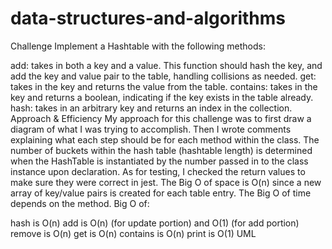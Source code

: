 # data-structures-and-algorithms
Challenge
Implement a Hashtable with the following methods:

add: takes in both a key and a value. This function should hash the key, and add the key and value pair to the table, handling collisions as needed.
get: takes in the key and returns the value from the table.
contains: takes in the key and returns a boolean, indicating if the key exists in the table already.
hash: takes in an arbitrary key and returns an index in the collection.
Approach & Efficiency
My approach for this challenge was to first draw a diagram of what I was trying to accomplish. Then I wrote comments explaining what each step should be for each method within the class. The number of buckets within the hash table (hashtable length) is determined when the HashTable is instantiated by the number passed in to the class instance upon declaration. As for testing, I checked the return values to make sure they were correct in jest. The Big O of space is O(n) since a new array of key/value pairs is created for each table entry. The Big O of time depends on the method. Big O of:

hash is O(n)
add is O(n) (for update portion) and O(1) (for add portion)
remove is O(n)
get is O(n)
contains is O(n)
print is O(1)
UML
![]()